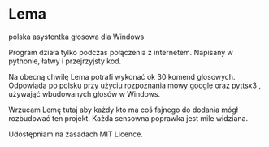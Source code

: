 # Lema
polska asystentka głosowa dla Windows

Program działa tylko podczas połączenia z internetem.
Napisany w pythonie, łatwy i  przejrzyjsty kod.

Na obecną chwilę Lema potrafi wykonać ok 30 komend głosowych. Odpowiada po polsku przy użyciu rozpoznania mowy google oraz pyttsx3 , używająć wbudowanych głosów w Windows.

Wrzucam Lemę tutaj aby każdy kto ma coś fajnego do dodania mógł rozbudować ten projekt. 
Każda sensowna poprawka jest mile widziana.

Udostępniam na zasadach MIT Licence.
